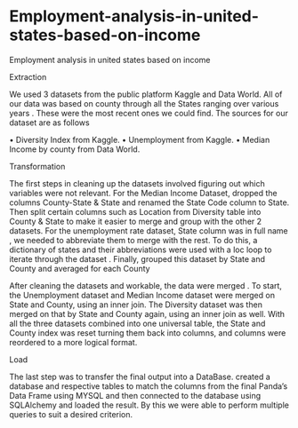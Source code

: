 # Employment-analysis-in-united-states-based-on-income
Employment analysis in united states based on income 



Extraction

We used 3 datasets from the public platform Kaggle and Data World. All of our data was based on county through all the States ranging over various years . These were the most recent ones we could find. The sources for our dataset are as follows
 
•	Diversity Index from Kaggle.
•	Unemployment from Kaggle.
•	Median Income by county from Data World.

Transformation

The  first steps in cleaning up the datasets involved figuring out which variables were not relevant. For the Median Income Dataset, dropped the columns County-State & State and renamed the State Code column to State. Then  split certain columns such as Location from Diversity table into County & State to make it easier to merge and group with the other 2 datasets. For the unemployment rate dataset, State column was in full name , we needed to abbreviate them to merge with the rest. To do this, a dictionary of states and their abbreviations were used with a loc loop to iterate through the dataset . Finally, grouped this dataset by State and County and averaged for each County

After cleaning the datasets and workable, the data were merged . To start, the Unemployment dataset and Median Income dataset were merged on State and County, using an inner join. The Diversity dataset was then merged on that by State and County again, using an inner join as well. With all the three datasets combined  into one universal table, the State and County index was reset turning them back into columns, and columns were reordered to a more logical format.



Load

The last step was to transfer the  final output into a DataBase.  created a database and respective tables to match the columns from the final Panda’s Data Frame using MYSQL and then connected to the database using SQLAlchemy and loaded the result. By this we were  able to perform multiple queries to suit a desired criterion. 
 
